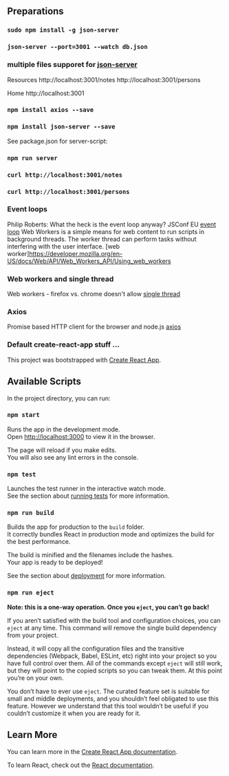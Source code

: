 ## Preparations
### `sudo npm install -g json-server`
### `json-server --port=3001 --watch db.json`

### multiple files supporet for [json-server](https://www.npmjs.com/package/json-server)
  Resources
  http://localhost:3001/notes
  http://localhost:3001/persons

  Home
  http://localhost:3001

### `npm install axios --save`
### `npm install json-server --save`

See package.json for server-script:
### `npm run server`

### `curl http://localhost:3001/notes`
### `curl http://localhost:3001/persons`


### Event loops
Philip Roberts: What the heck is the event loop anyway? JSConf EU [event loop](https://www.youtube.com/watch?v=8aGhZQkoFbQ)
Web Workers is a simple means for web content to run scripts in background threads. The worker thread can perform tasks without interfering with the user interface. [web worker]https://developer.mozilla.org/en-US/docs/Web/API/Web_Workers_API/Using_web_workers

### Web workers and single thread
Web workers - firefox vs. chrome doesn't allow [single thread](https://medium.com/techtrument/multithreading-javascript-46156179cf9a)

### Axios
Promise based HTTP client for the browser and node.js [axios](https://github.com/axios/axios)

### Default create-react-app stuff ...
This project was bootstrapped with [Create React App](https://github.com/facebook/create-react-app).

## Available Scripts

In the project directory, you can run:

### `npm start`

Runs the app in the development mode.<br>
Open [http://localhost:3000](http://localhost:3000) to view it in the browser.

The page will reload if you make edits.<br>
You will also see any lint errors in the console.

### `npm test`

Launches the test runner in the interactive watch mode.<br>
See the section about [running tests](https://facebook.github.io/create-react-app/docs/running-tests) for more information.

### `npm run build`

Builds the app for production to the `build` folder.<br>
It correctly bundles React in production mode and optimizes the build for the best performance.

The build is minified and the filenames include the hashes.<br>
Your app is ready to be deployed!

See the section about [deployment](https://facebook.github.io/create-react-app/docs/deployment) for more information.

### `npm run eject`

**Note: this is a one-way operation. Once you `eject`, you can’t go back!**

If you aren’t satisfied with the build tool and configuration choices, you can `eject` at any time. This command will remove the single build dependency from your project.

Instead, it will copy all the configuration files and the transitive dependencies (Webpack, Babel, ESLint, etc) right into your project so you have full control over them. All of the commands except `eject` will still work, but they will point to the copied scripts so you can tweak them. At this point you’re on your own.

You don’t have to ever use `eject`. The curated feature set is suitable for small and middle deployments, and you shouldn’t feel obligated to use this feature. However we understand that this tool wouldn’t be useful if you couldn’t customize it when you are ready for it.

## Learn More

You can learn more in the [Create React App documentation](https://facebook.github.io/create-react-app/docs/getting-started).

To learn React, check out the [React documentation](https://reactjs.org/).
